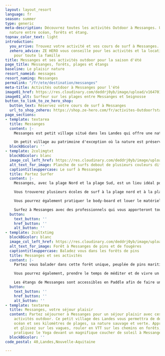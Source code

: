 ```yaml
---
layout: layout_resort
language: fr
season: summer
type: generic
meta-description: Découvrez toutes les activités Outdoor à Messanges. Un petit coin
  nature entre océan, forêts et étang.
topnav_color_text: light
introduction:
  you_arrive: Trouvez votre activité et vos cours de surf à Messanges.
  zehero_advice: ZE HERO vous conseille pour les activités et la location des équipements
    pour toute la famille
title: Messanges et ses activités outdoor pour la saison d'été
page_title: Messanges, forêts, plages et étangs
baseline: Le plaisir nature
resort_nameid: messages
resort_naming: Messanges
permalink: "/fr/ete/destination/messanges"
meta-title: Activités outdoor à Messanges pour l'été
image01_href: https://res.cloudinary.com/deddrj0yb/image/upload/v1647014055/website/resorts/Messanges/jeffrey-brandjes-IYN2sh976Ac-unsplash.jpg
image01_alt: Surfeur sur les plages entre Messanges et Seignosse
button_to_link_to_ze_hero_shop:
  button_text: Réservez votre cours de surf à Messanges
  url_to_shop_zehero: https://shop.ze-hero.com/fr/activites-Outdoor?station=Loire+Atlantique+%2844%29&calessonstype=all&catypegenderlistsummer=all&calessonsactivitytype=all&start-date=
page_sections:
- template: textarea
  title: Messanges
  content: |-
    Messanges est petit village situé dans les Landes qui offre une nature sauvage et belle. Entre ses kilomètres de plages, ses forêts et l'étang de Moisans, de Soustons plus loin, vous découvrirez des paysages uniques.

    Un petit village au patrimoine d'exception où la nature est préservée. Entre séjour sportif ou séjour de détente, les activités ne manqueront pas. Respirez l'air marin et des pins, évadez-vous au cœur des Landes.
  blockBGcolor: ''
- template: 2colimgtxt
  blockBGcolor: blanc
  image_col_left_href: https://res.cloudinary.com/deddrj0yb/image/upload/v1647013781/website/resorts/Messanges/alexandre-capt-0h2kWRb_KEs-unsplash.jpg
  alt_text_for_image: Planche de surfs debout de plusieurs couleurs différentes
  captiontitleuppercase: Le surf à Messanges
  title: Partez Surfer
  content: |-
    Messanges, avec la plage Nord et la plage Sud, est un lieu idéal pour partir surfer. Que vous soyez débutants, amateurs, confirmés ou même experts, les vagues seront parfaites pour pratiquer le surf.

    Vous trouverez plusieurs écoles de surf à la plage nord et à la plage sud. Il y a environ 13 écoles de surf à Messanges. Certaines seront directement les dunes de sables et donc tout prêt des vagues. Les autres seront un peu plus à l'intérieur, dans le village ou juste derrière les dunes. Vous pourrez alors prendre des cours de surf à Messanges, que ce soit en collectif, en privé ou même en stage. Vous pourrez également louer votre planche de surf ainsi qu'une combinaison. Apprenez à vous lever sur la planche en prenant des mousses, puis progresser et réaliser vos 1er take-off plus au large.

    Vous pourrez également pratiquer le body-board et louer le matériel nécessaire. Certaines écoles de surf à Messanges proposent également les cours et la location de paddle board.

    Surfez à Messanges avec des professionnels qui vous apporteront tous les conseils pour progresser en surf.
  button:
    text_button: ''
    href_button: ''
    alt_button: ''
- template: 2coltxtimg
  blockBGcolor: blanc
  image_col_left_href: https://res.cloudinary.com/deddrj0yb/image/upload/v1647013824/website/resorts/Messanges/lopez-robin-1ofXCrIlj1Y-unsplash.jpg
  alt_text_for_image: Forêt à Messanges de pins et de fougères
  captiontitleuppercase: Baladez vous dans les forêts de pins
  title: Messanges et ses activités
  content: |-
    Partez vous balader dans cette forêt unique, peuplée de pins maritimes, de chêne et de fougère. Vous pourrez parcourir de nombreux chemins en courant, en randonnant mais également à vélo. Il y a de nombreux magasins de location de vélo et de VTT à Messanges. Vous pourrez explorer et partir à la journée rouler et découvrir ce paysage.

    Vous pourrez également, prendre le temps de méditer et de vivre un moment de plénitude en pratiquant le Yoga. Dans une nature pareille qu'à Messanges, vous bénéficierez d'un moment privilégié pour pratiquer le Yoga, guidé par une experte.

    Les étangs de Messanges sont accessibles en Paddle afin de faire une randonnée sur eau en découvrant des petits coins sauvages. Certaines écoles de surf de Messanges proposent même la pirogue Hawaiienne, pour une expérience unique sur les étangs à Messanges.
  button:
    text_button: ''
    href_button: ''
    alt_button: ''
- template: textarea
  title: Messanges, votre séjour plaisir
  content: Partez séjourner à Messanges pour un séjour plaisir avec ces différentes
    activités outdoor. Ce petit village des Landes vous permettra de découvrir son
    océan et ses kilomètres de plages, sa nature sauvage et verte. Apprenez le surf
    et glissez sur les vagues, rouler en VTT sur les chemins en forêts, méditez et
    pratiquez le Yoga devant un magnifique coucher de soleil à Messanges.
  blockBGcolor: ''
code_postal: 40,Landes,Nouvelle-Aquitaine

---
```


